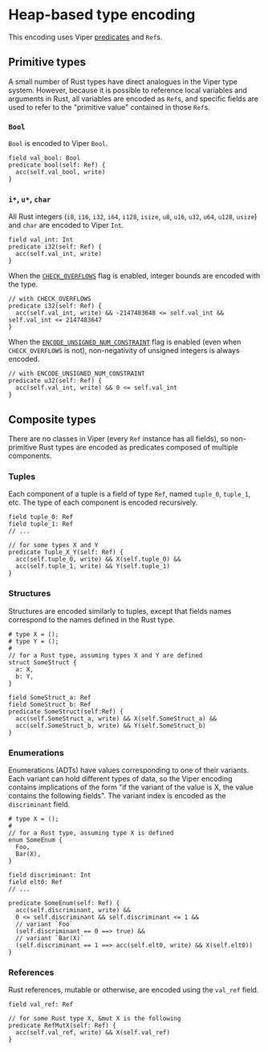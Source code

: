 # Heap-based type encoding

This encoding uses Viper [predicates](http://viper.ethz.ch/tutorial/?page=1&section=#predicates) and `Ref`s.

## Primitive types

A small number of Rust types have direct analogues in the Viper type system. However, because it is possible to reference local variables and arguments in Rust, all variables are encoded as `Ref`s, and specific fields are used to refer to the "primitive value" contained in those `Ref`s.

### `Bool`

`Bool` is encoded to Viper `Bool`.

```viper
field val_bool: Bool
predicate bool(self: Ref) {
  acc(self.val_bool, write)
}
```

### `i*`, `u*`, `char`

All Rust integers (`i8`, `i16`, `i32`, `i64`, `i128`, `isize`, `u8`, `u16`, `u32`, `u64`, `u128`, `usize`) and `char` are encoded to Viper `Int`.

```viper
field val_int: Int
predicate i32(self: Ref) {
  acc(self.val_int, write)
}
```

When the [`CHECK_OVERFLOWS`](../config/flags.md#check_overflows) flag is enabled, integer bounds are encoded with the type.

```viper
// with CHECK_OVERFLOWS
predicate i32(self: Ref) {
  acc(self.val_int, write) && -2147483648 <= self.val_int && self.val_int <= 2147483647
}
```

When the [`ENCODE_UNSIGNED_NUM_CONSTRAINT`](../config/flags.md#encode_unsigned_num_constraint) flag is enabled (even when `CHECK_OVERFLOWS` is not), non-negativity of unsigned integers is always encoded.

```viper
// with ENCODE_UNSIGNED_NUM_CONSTRAINT
predicate u32(self: Ref) {
  acc(self.val_int, write) && 0 <= self.val_int
}
```

## Composite types

There are no classes in Viper (every `Ref` instance has all fields), so non-primitive Rust types are encoded as predicates composed of multiple components.

### Tuples

Each component of a tuple is a field of type `Ref`, named `tuple_0`, `tuple_1`, etc. The type of each component is encoded recursively.

```viper
field tuple_0: Ref
field tuple_1: Ref
// ...

// for some types X and Y
predicate Tuple_X_Y(self: Ref) {
  acc(self.tuple_0, write) && X(self.tuple_0) &&
  acc(self.tuple_1, write) && Y(self.tuple_1)
}
```

### Structures

Structures are encoded similarly to tuples, except that fields names correspond to the names defined in the Rust type.

```rust,noplaypen
# type X = ();
# type Y = ();
# 
// for a Rust type, assuming types X and Y are defined
struct SomeStruct {
  a: X,
  b: Y,
}
```

```viper
field SomeStruct_a: Ref
field SomeStruct_b: Ref
predicate SomeStruct(self:Ref) {
  acc(self.SomeStruct_a, write) && X(self.SomeStruct_a) &&
  acc(self.SomeStruct_b, write) && Y(self.SomeStruct_b)
}
```

### Enumerations

Enumerations (ADTs) have values corresponding to one of their variants. Each variant can hold different types of data, so the Viper encoding contains implications of the form "if the variant of the value is X, the value contains the following fields". The variant index is encoded as the `discriminant` field.

```rust,noplaypen
# type X = ();
# 
// for a Rust type, assuming type X is defined
enum SomeEnum {
  Foo,
  Bar(X),
}
```

```viper
field discriminant: Int
field elt0: Ref
// ...

predicate SomeEnum(self: Ref) {
  acc(self.discriminant, write) &&
  0 <= self.discriminant && self.discriminant <= 1 &&
  // variant `Foo`
  (self.discriminant == 0 ==> true) &&
  // variant `Bar(X)`
  (self.discriminant == 1 ==> acc(self.elt0, write) && X(self.elt0))
}
```

### References

Rust references, mutable or otherwise, are encoded using the `val_ref` field.

```viper
field val_ref: Ref

// for some Rust type X, &mut X is the following
predicate RefMutX(self: Ref) {
  acc(self.val_ref, write) && X(self.val_ref)
}
```
